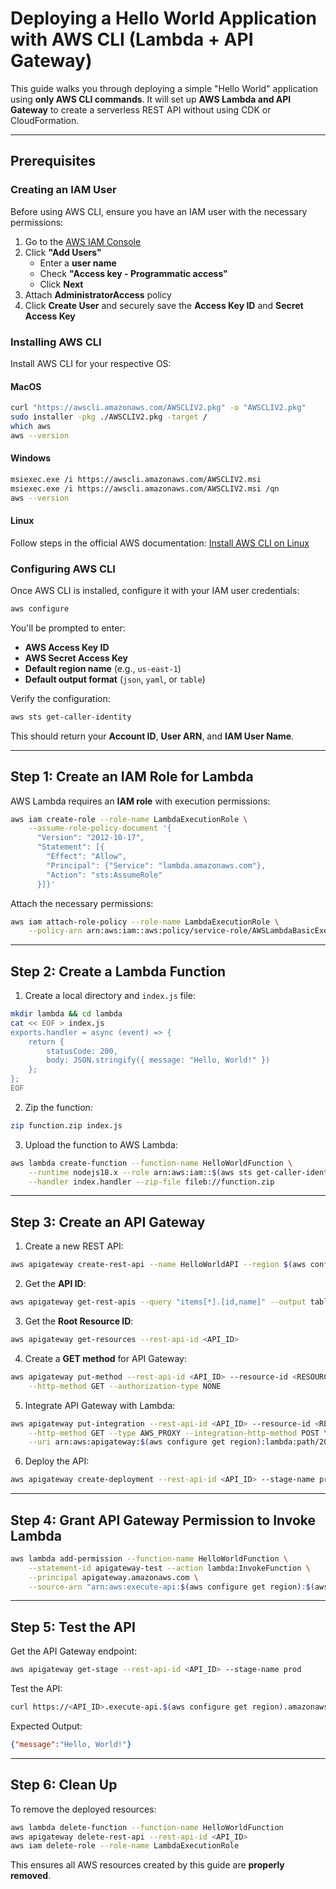 # Deploying a Hello World Application with AWS CLI (Lambda + API Gateway)

This guide walks you through deploying a simple "Hello World" application using **only AWS CLI commands**. It will set up **AWS Lambda and API Gateway** to create a serverless REST API without using CDK or CloudFormation.

---

## Prerequisites

### Creating an IAM User

Before using AWS CLI, ensure you have an IAM user with the necessary permissions:

1. Go to the [AWS IAM Console](https://console.aws.amazon.com/iam/home?#/users)
2. Click **"Add Users"**
   - Enter a **user name**
   - Check **"Access key - Programmatic access"**
   - Click **Next**
3. Attach **AdministratorAccess** policy
4. Click **Create User** and securely save the **Access Key ID** and **Secret Access Key**

### Installing AWS CLI

Install AWS CLI for your respective OS:

#### **MacOS**

```sh
curl "https://awscli.amazonaws.com/AWSCLIV2.pkg" -o "AWSCLIV2.pkg"
sudo installer -pkg ./AWSCLIV2.pkg -target /
which aws
aws --version
```

#### **Windows**

```sh
msiexec.exe /i https://awscli.amazonaws.com/AWSCLIV2.msi
msiexec.exe /i https://awscli.amazonaws.com/AWSCLIV2.msi /qn
aws --version
```

#### **Linux**

Follow steps in the official AWS documentation:
[Install AWS CLI on Linux](https://docs.aws.amazon.com/cli/latest/userguide/getting-started-install.html)

### Configuring AWS CLI

Once AWS CLI is installed, configure it with your IAM user credentials:

```sh
aws configure
```

You'll be prompted to enter:

- **AWS Access Key ID**
- **AWS Secret Access Key**
- **Default region name** (e.g., `us-east-1`)
- **Default output format** (`json`, `yaml`, or `table`)

Verify the configuration:

```sh
aws sts get-caller-identity
```

This should return your **Account ID**, **User ARN**, and **IAM User Name**.

---

## Step 1: Create an IAM Role for Lambda

AWS Lambda requires an **IAM role** with execution permissions:

```sh
aws iam create-role --role-name LambdaExecutionRole \
    --assume-role-policy-document '{
      "Version": "2012-10-17",
      "Statement": [{
        "Effect": "Allow",
        "Principal": {"Service": "lambda.amazonaws.com"},
        "Action": "sts:AssumeRole"
      }]}'
```

Attach the necessary permissions:

```sh
aws iam attach-role-policy --role-name LambdaExecutionRole \
    --policy-arn arn:aws:iam::aws:policy/service-role/AWSLambdaBasicExecutionRole
```

---

## Step 2: Create a Lambda Function

1. Create a local directory and `index.js` file:

```sh
mkdir lambda && cd lambda
cat << EOF > index.js
exports.handler = async (event) => {
    return {
        statusCode: 200,
        body: JSON.stringify({ message: "Hello, World!" })
    };
};
EOF
```

2. Zip the function:

```sh
zip function.zip index.js
```

3. Upload the function to AWS Lambda:

```sh
aws lambda create-function --function-name HelloWorldFunction \
    --runtime nodejs18.x --role arn:aws:iam::$(aws sts get-caller-identity --query Account --output text):role/LambdaExecutionRole \
    --handler index.handler --zip-file fileb://function.zip
```

---

## Step 3: Create an API Gateway

1. Create a new REST API:

```sh
aws apigateway create-rest-api --name HelloWorldAPI --region $(aws configure get region)
```

2. Get the **API ID**:

```sh
aws apigateway get-rest-apis --query "items[*].[id,name]" --output table
```

3. Get the **Root Resource ID**:

```sh
aws apigateway get-resources --rest-api-id <API_ID>
```

4. Create a **GET method** for API Gateway:

```sh
aws apigateway put-method --rest-api-id <API_ID> --resource-id <RESOURCE_ID> \
    --http-method GET --authorization-type NONE
```

5. Integrate API Gateway with Lambda:

```sh
aws apigateway put-integration --rest-api-id <API_ID> --resource-id <RESOURCE_ID> \
    --http-method GET --type AWS_PROXY --integration-http-method POST \
    --uri arn:aws:apigateway:$(aws configure get region):lambda:path/2015-03-31/functions/arn:aws:lambda:$(aws configure get region):$(aws sts get-caller-identity --query Account --output text):function:HelloWorldFunction/invocations
```

6. Deploy the API:

```sh
aws apigateway create-deployment --rest-api-id <API_ID> --stage-name prod
```

---

## Step 4: Grant API Gateway Permission to Invoke Lambda

```sh
aws lambda add-permission --function-name HelloWorldFunction \
    --statement-id apigateway-test --action lambda:InvokeFunction \
    --principal apigateway.amazonaws.com \
    --source-arn "arn:aws:execute-api:$(aws configure get region):$(aws sts get-caller-identity --query Account --output text):<API_ID>/*/*"
```

---

## Step 5: Test the API

Get the API Gateway endpoint:

```sh
aws apigateway get-stage --rest-api-id <API_ID> --stage-name prod
```

Test the API:

```sh
curl https://<API_ID>.execute-api.$(aws configure get region).amazonaws.com/prod/
```

Expected Output:

```json
{"message":"Hello, World!"}
```

---

## Step 6: Clean Up

To remove the deployed resources:

```sh
aws lambda delete-function --function-name HelloWorldFunction
aws apigateway delete-rest-api --rest-api-id <API_ID>
aws iam delete-role --role-name LambdaExecutionRole
```

This ensures all AWS resources created by this guide are **properly removed**.

